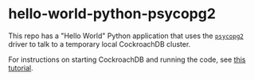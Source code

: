 # hello-world-python-psycopg2

This repo has a "Hello World" Python application that uses the [`psycopg2`](https://www.psycopg.org/docs/install.html) driver to talk to a temporary local CockroachDB cluster.

For instructions on starting CockroachDB and running the code, see [this tutorial](https://www.cockroachlabs.com/docs/stable/build-a-python-app-with-cockroachdb.html).
